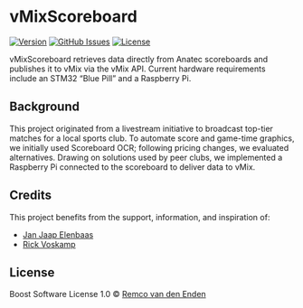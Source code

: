 # vMixScoreboard
[![Version](https://badge.fury.io/gh/tterb%2FHyde.svg)](https://badge.fury.io/gh/tterb%2FHyde)
[![GitHub Issues](https://img.shields.io/github/issues/remcoenden/vMixScoreboard.svg)](https://github.com/remcoenden/vMixScoreboard/issues)
[![License](https://img.shields.io/badge/License-Boost%201.0-lightblue.svg)](https://www.boost.org/LICENSE_1_0.txt)

vMixScoreboard retrieves data directly from Anatec scoreboards and publishes it to vMix via the vMix API. Current hardware requirements include an STM32 “Blue Pill” and a Raspberry Pi.

## Background
This project originated from a livestream initiative to broadcast top-tier matches for a local sports club. To automate score and game-time graphics, we initially used Scoreboard OCR; following pricing changes, we evaluated alternatives. Drawing on solutions used by peer clubs, we implemented a Raspberry Pi connected to the scoreboard to deliver data to vMix.

## Credits
This project benefits from the support, information, and inspiration of:
- [Jan Jaap Elenbaas](https://www.linkedin.com/in/jjelenbaas/)
- [Rick Voskamp](https://github.com/rickvoskamp)

## License
Boost Software License 1.0 © [Remco van den Enden](https://github.com/remcoenden)


